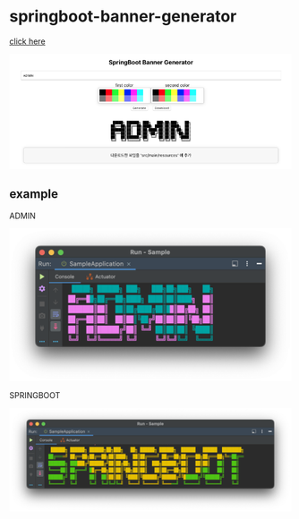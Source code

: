 # springboot-banner-generator


[click here](https://birariro.github.io/springboot-banner-generator/)
<p align="center">
    <img src="https://github.com/birariro/springboot-banner-generator/blob/main/img/home.png?raw=true"/>
</p>



## example

ADMIN
<p align="center" >
    <img src="https://github.com/birariro/springboot-banner-generator/blob/main/img/result1.png?raw=true"/>
</p>

SPRINGBOOT
<p align="center" >
    <img src="https://github.com/birariro/springboot-banner-generator/blob/main/img/result2.png?raw=true"/>
</p>